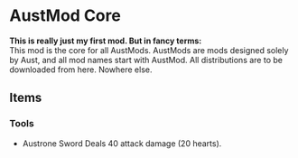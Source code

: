 # AustMod Core
**This is really just my first mod. But in fancy terms:**<br>
This mod is the core for all AustMods. AustMods are mods designed solely by Aust, and all mod names start with AustMod. All distributions are to be downloaded from here. Nowhere else.

## Items
### Tools
 - Austrone Sword
Deals 40 attack damage (20 hearts).
